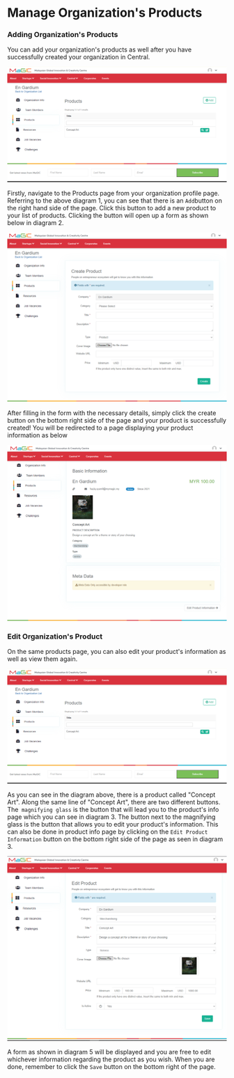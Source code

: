 # Manage Organization's Products

### Adding Organization's Products

You can add your organization's products as well after you have successfully created your organization in Central.

![Diagram 1(Products page)](../../.gitbook/assets/3.png)

Firstly, navigate to the Products page from your organization profile page. Referring to the above diagram 1, you can see that there is an `Add`button on the right hand side of the page. Click this button to add a new product to your list of products. Clicking the button will open up a form as shown below in diagram 2.

![Diagram 2 (Create Product page)](../../.gitbook/assets/4.png)

After filling in the form with the necessary details, simply click the create button on the bottom right side of the page and your product is successfully created! You will be redirected to a page displaying your product information as below&#x20;

![Diagram 3 (Product Info page)](../../.gitbook/assets/5.png)

### Edit Organization's Product&#x20;

On the same products page, you can also edit your product's information as well as view them again.

![Diagram 4 (Products page)](../../.gitbook/assets/3.png)

As you can see in the diagram above, there is a product called "Concept Art". Along the same line of "Concept Art", there are two different buttons. The` magnifying glass` is the button that will lead you to the product's info page which you can see in diagram 3. The button next to the magnifying glass is the button that allows you to edit your product's information. This can also be done in product info page by clicking on the `Edit Product Information` button on the bottom right side of the page as seen in diagram 3.

![Diagram 5 (Edit Product page)](../../.gitbook/assets/6.png)

A form as shown in diagram 5 will be displayed and you are free to edit whichever information regarding the product as you wish. When you are done, remember to click the `Save` button on the bottom right of the page.
